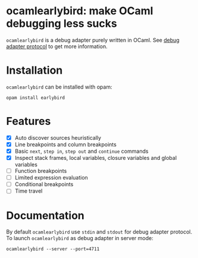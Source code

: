 # ocamlearlybird: make OCaml debugging less sucks

`ocamlearlybird` is a debug adapter purely written in OCaml. See [debug adapter protocol]("https://microsoft.github.io/debug-adapter-protocol") to get more information.

# Installation

`ocamlearlybird` can be installed with opam:

```
opam install earlybird
```

# Features

- [x] Auto discover sources heuristically
- [x] Line breakpoints and column breakpoints
- [x] Basic `next`, `step in`, `step out` and `continue` commands
- [x] Inspect stack frames, local variables, closure variables and global variables
- [ ] Function breakpoints
- [ ] Limited expression evaluation
- [ ] Conditional breakpoints
- [ ] Time travel

# Documentation

By default `ocamlearlybird` use `stdin` and `stdout` for debug adapter protocol. To launch `ocamlearlybird` as debug adapter in server mode:

```
ocamlearlybird --server --port=4711
```
